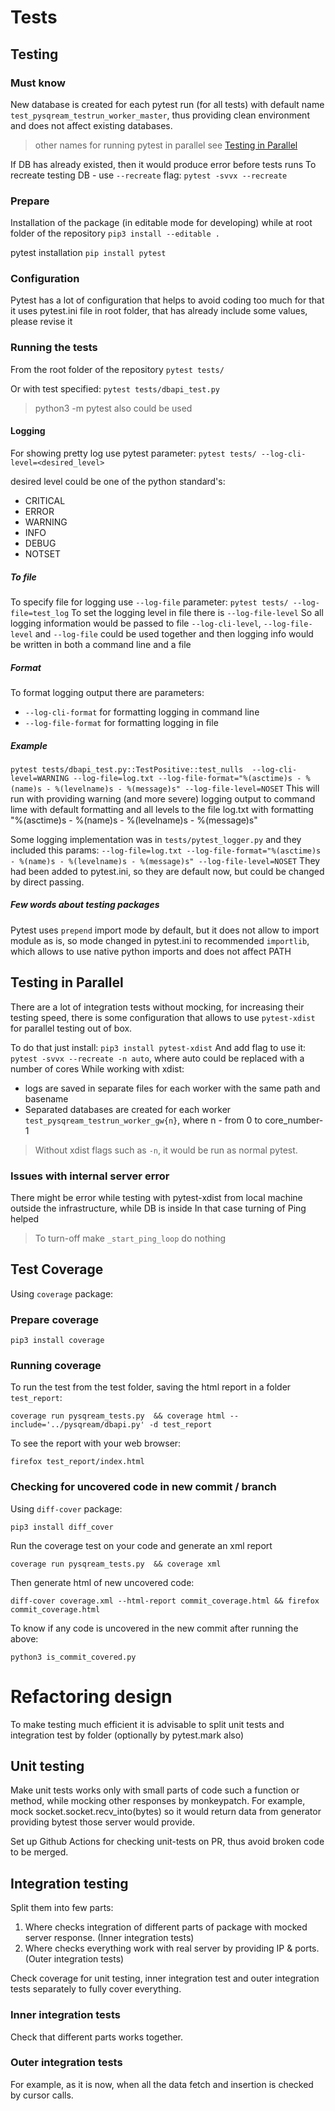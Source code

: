 # Tests

## Testing

### Must know

New database is created for each pytest run (for all tests) with default name
`test_pysqream_testrun_worker_master`, thus providing clean environment and 
does not affect existing databases.

> other names for running pytest in parallel see [Testing in Parallel](#testing-in-parallel)

If DB has already existed, then it would produce error before tests runs
To recreate testing DB - use `--recreate` flag:
`pytest -svvx --recreate`

### Prepare

Installation of the package (in editable mode for developing) while at root folder of the repository
`pip3 install --editable .`

pytest installation
`pip install pytest`

### Configuration

Pytest has a lot of configuration that helps to avoid coding too much
for that it uses pytest.ini file in root folder, that has already include
some values, please revise it

### Running the tests

From the root folder of the repository
`pytest tests/`

Or with test specified:
`pytest tests/dbapi_test.py`
> python3 -m pytest also could be used

#### Logging

For showing pretty log use pytest parameter:
`pytest tests/ --log-cli-level=<desired_level>`

desired level could be one of the python standard's:

* CRITICAL
* ERROR
* WARNING
* INFO
* DEBUG
* NOTSET

##### To file

To specify file for logging use `--log-file` parameter:
`pytest tests/ --log-file=test_log`
To set the logging level in file there is `--log-file-level`
So all logging information would be passed to file
`--log-cli-level`, `--log-file-level` and `--log-file` could be used together and then logging info
would be written in both a command line and a file

##### Format

To format logging output there are parameters:

* `--log-cli-format` for formatting logging in command line
* `--log-file-format` for formatting logging in file

##### Example

`pytest tests/dbapi_test.py::TestPositive::test_nulls  --log-cli-level=WARNING --log-file=log.txt --log-file-format="%(asctime)s - %(name)s - %(levelname)s - %(message)s" --log-file-level=NOSET`
This will run with providing warning (and more severe) logging output to command lime with default formatting and all levels to the file log.txt
with formatting "%(asctime)s - %(name)s - %(levelname)s - %(message)s"

Some logging implementation was in `tests/pytest_logger.py` and they included this params:
`--log-file=log.txt --log-file-format="%(asctime)s - %(name)s - %(levelname)s - %(message)s" --log-file-level=NOSET`
They had been added to pytest.ini, so they are default now, but could be changed by direct passing.

##### Few words about testing packages

Pytest uses `prepend` import mode by default, but it does not allow to
import module as is, so mode changed in pytest.ini to recommended `importlib`,
which allows to use native python imports and does not affect PATH

## Testing in Parallel

There are a lot of integration tests without mocking, for increasing their testing speed,
there is some configuration that allows to use `pytest-xdist` for parallel testing out of box.

To do that just install:
`pip3 install pytest-xdist`
And add flag to use it:
`pytest -svvx --recreate -n auto`, where auto could be replaced with a number of cores
While working with xdist:
* logs are saved in separate files for each worker with the same path and basename
* Separated databases are created for each worker `test_pysqream_testrun_worker_gw{n}`, where n - from 0 to core_number-1

> Without xdist flags such as `-n`, it would be run as normal pytest. 

### Issues with internal server error

There might be error while testing with pytest-xdist from local machine outside the infrastructure, while DB is inside
In that case turning of Ping helped

> To turn-off make `_start_ping_loop` do nothing 

## Test Coverage

Using `coverage` package:

### Prepare coverage

`pip3 install coverage`

### Running coverage

To run the test from the test folder, saving the html report in a folder `test_report`:

`coverage run pysqream_tests.py  && coverage html --include='../pysqream/dbapi.py' -d test_report`

To see the report with your web browser:

`firefox test_report/index.html`

### Checking for uncovered code in new commit / branch

Using `diff-cover` package:

`pip3 install diff_cover`

Run the coverage test on your code and generate an xml report

`coverage run pysqream_tests.py  && coverage xml`

Then generate html of new uncovered code:

`diff-cover coverage.xml --html-report commit_coverage.html && firefox commit_coverage.html`

To know if any code is uncovered in the new commit after running the above:

`python3 is_commit_covered.py`


# Refactoring design

To make testing much efficient it is advisable to split unit tests and
integration test by folder (optionally by pytest.mark also)

## Unit testing

Make unit tests works only with small parts of code such a function or method,
while mocking other responses by monkeypatch. For example, mock socket.socket.recv_into(bytes)
so it would return data from generator providing bytest those server would provide.

Set up Github Actions for checking unit-tests on PR, thus avoid broken code to be merged.

## Integration testing

Split them into few parts:
1. Where checks integration of different parts of package with mocked server response. (Inner integration tests)
2. Where checks everything work with real server by providing IP & ports. (Outer integration tests)

Check coverage for unit testing, inner integration test and outer integration tests separately
to fully cover everything.

### Inner integration tests

Check that different parts works together.

### Outer integration tests

For example, as it is now, when all the data fetch and insertion is checked by cursor calls.

